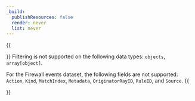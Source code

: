 ```yaml
---
_build:
  publishResources: false
  render: never
  list: never
---
```


{{<Aside type="note" header="Note">}}
Filtering is not supported on the following data types: `objects`, `array[object]`.

For the Firewall events dataset, the following fields are not supported: `Action`, `Kind`, `MatchIndex`, `Metadata`, `OriginatorRayID`, `RuleID`, and `Source`.
{{</Aside>}}